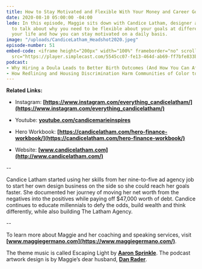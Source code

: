 ```yaml
---
title: How to Stay Motivated and Flexible With Your Money and Career Goals
date: 2020-08-10 05:00:00 -04:00
lede: In this episode, Maggie sits down with Candice Latham, designer and money educator,
  to talk about why you need to be flexible about your goals at different times in
  your life and how you can stay motivated on a daily basis.
image: "/uploads/CandiceLatham_Headshot2020.jpeg"
episode-number: 51
embed-code: <iframe height="200px" width="100%" frameborder="no" scrolling="no" seamless
  src="https://player.simplecast.com/5545cc07-fe13-464d-ab69-ff7bfe833b75?dark=false"></iframe>
podcast:
- Why Hiring a Doula Leads to Better Birth Outcomes (And How You Can Afford One)
- How Redlining and Housing Discrimination Harm Communities of Color to This Day
---
```


**Related Links:**

* Instagram: **[https://www.instagram.com/everything_candicelatham/](https://www.instagram.com/everything_candicelatham/)**

* Youtube: **[youtube.com/candicemarieinspires](http://youtube.com/candicemarieinspires)**

* Hero Workbook: **[https://candicelatham.com/hero-finance-workbook/](https://candicelatham.com/hero-finance-workbook/)**

* Website: **[www.candicelatham.com](http://www.candicelatham.com/)**

--

Candice Latham started using her skills from her nine-to-five ad agency job to start her own design business on the side so she could reach her goals faster. She documented her journey of moving her net worth from the negatives into the positives while paying off $47,000 worth of debt. Candice continues to educate millennials to defy the odds, build wealth and think differently, while also building The Latham Agency.

--

To learn more about Maggie and her coaching and speaking services, visit **[www.maggiegermano.com](https://www.maggiegermano.com/)**.

The theme music is called Escaping Light by **[Aaron Sprinkle](http://aaronsprinklemusic.com/)**. The podcast artwork design is by Maggie’s dear husband, **[Dan Rader](https://danrdesign.com/)**.